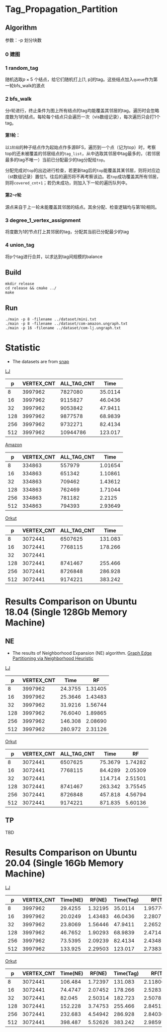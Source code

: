 # Tag_Propagation_Partition



## Algorithm

参数：-p 划分块数

### 0 建图

### 1 random_tag

随机选取$p \times 5$ 个结点，给它们随机打上[1, p]的tag。这些结点加入`queue`作为第一轮bfs_walk的源点

### 2 bfs_walk

分r轮进行，终止条件为图上所有结点的tag均能覆盖其邻居的tag。遍历时会忽略度数为1的结点。每轮每个结点只会遍历一次（vis数组记录），每次遍历只会打1个tag。

#### 第1轮：

以`1阶段`的种子结点作为起始点作多源BFS，遍历到一个点（记为top）时，考察top的还未被覆盖的邻居结点的`tag_list`，从中选取其邻居中tag最多的，（若邻居最多的tag不唯一）当前已分配最少的tag分配给`top`。

分配完成对`top`的出边进行检查，若更新tag后的`top`能覆盖其某邻居，则将对应边（st数组记录）置位1。往后的遍历将不再考察该边。若`top`成功覆盖其所有邻居，则将`covered_cnt+1`；若仍未成功，则加入下一轮的遍历队列中。

#### 第2~r轮

源点来自于上一轮未能覆盖其邻居的结点。其余分配、检查逻辑均与第1轮相同。

### 3 degree_1_vertex_assignment

将度数为1的节点打上其邻居的tag，分配其当前已分配最少的tag

### 4 union_tag

将p个tag进行合并，以求达到tag间规模的balance

## Build
```shell
mkdir release
cd release && cmake ../
make
```

## Run
```shell
./main -p 8 -filename ../dataset/mini.txt
./main -p 8 -filename ../dataset/com-amazon.ungraph.txt
./main -p 16 -filename ../dataset/com-lj.ungraph.txt
```



# Statistic
- The datasets are from [snap](http://snap.stanford.edu/data/index.html)

[LJ](http://snap.stanford.edu/data/com-LiveJournal.html)

| p    | VERTEX_CNT | ALL_TAG_CNT | Time    |
| ---- | ---------- | ----------- | ------- |
| 8    | 3997962    | 7827080     | 35.0114 |
| 16   | 3997962    | 9115827     | 46.0436 |
| 32   | 3997962    | 9053842     | 47.9411 |
| 128  | 3997962    | 9877578     | 68.9839 |
| 256  | 3997962    | 9732271     | 82.4134 |
| 512  | 3997962    | 10944786    | 123.017 |



[Amazon](http://snap.stanford.edu/data/com-Amazon.html)

| p    | VERTEX_CNT | ALL_TAG_CNT | Time    |
| ---- | ---------- | ----------- | ------- |
| 8    | 334863     | 557979      | 1.01654 |
| 16   | 334863     | 651342      | 1.10861 |
| 32   | 334863     | 709462      | 1.43612 |
| 128  | 334863     | 762469      | 1.71044 |
| 256  | 334863     | 781182      | 2.2125  |
| 512  | 334863     | 794393      | 2.93649 |



[Orkut](http://snap.stanford.edu/data/com-Orkut.html)

| p    | VERTEX_CNT | ALL_TAG_CNT | Time    |
| ---- | ---------- | ----------- | ------- |
| 8    | 3072441    | 6507625     | 131.083 |
| 16   | 3072441    | 7768115     | 178.266 |
| 32   | 3072441    |             |         |
| 128  | 3072441    | 8741467     | 255.466 |
| 256  | 3072441    | 8726848     | 286.928 |
| 512  | 3072441    | 9174221     | 383.242 |


# Results Comparison on Ubuntu 18.04 (Single 128Gb Memory Machine)

## NE 

- The results of Neighborhood Expansion (NE) algorithm.
[Graph Edge Partitioning via Neighborhood Heuristic](http://www.kdd.org/kdd2017/papers/view/graph-edge-partitioning-via-neighborhood-heuristic)

[LJ](http://snap.stanford.edu/data/com-LiveJournal.html)

| p    | VERTEX_CNT | Time    | RF      |
| ---- | ---------- | ------- | ------- |
| 8    | 3997962    | 24.3755 | 1.31405 |
| 16   | 3997962    | 25.3646 | 1.43483 |
| 32   | 3997962    | 31.9216 | 1.56744 |
| 128  | 3997962    | 76.6040 | 1.89865 |
| 256  | 3997962    | 146.308 | 2.08690 |
| 512  | 3997962    | 280.972 | 2.31126 |


[Orkut](http://snap.stanford.edu/data/com-Orkut.html)

| p    | VERTEX_CNT | ALL_TAG_CNT | Time    | RF      |
| ---- | ---------- | ----------- | ------- | ------- |
| 8    | 3072441    | 6507625     | 75.3679 | 1.74282 |
| 16   | 3072441    | 7768115     | 84.4289 | 2.05309 |
| 32   | 3072441    |             | 114.714 | 2.51501 |
| 128  | 3072441    | 8741467     | 263.342 | 3.75545 |
| 256  | 3072441    | 8726848     | 457.818 | 4.56794 |
| 512  | 3072441    | 9174221     | 871.835 | 5.60136 |

## TP

TBD



# Results Comparison on Ubuntu 20.04 (Single 16Gb Memory Machine)

[LJ](http://snap.stanford.edu/data/com-LiveJournal.html)

| p    | VERTEX_CNT | Time(NE) | RF(NE)  | Time(Tag) | RF(Tag)     |                                                              |
| ---- | ---------- | -------- | ------- | --------- | ----------- | ------------------------------------------------------------ |
| 8    | 3997962    | 29.4255  | 1.32195 | 35.0114   | 1.957767483 | 6600611                                                      |
| 16   | 3997962    | 20.0249  | 1.43483 | 46.0436   | 2.2807      | 6712119/3997962=1.6788851419798387278318303175467900895506260439694024105281640996087506584604856174220765480012066148 |
| 32   | 3997962    | 23.8069  | 1.56446 | 47.9411   | 2.2652      | 7097312                                                      |
| 128  | 3997962    | 46.7652  | 1.90293 | 68.9839   | 2.4714      | 7406691/3997962                                              |
| 256  | 3997962    | 73.5395  | 2.09239 | 82.4134   | 2.4348      | 7624012/3997962=1.9069746035605140819247406553               |
| 512  | 3997962    | 133.925  | 2.29503 | 123.017   | 2.7383      | 8519353/3997962=2.1309239557554574055481267705               |

[Orkut](http://snap.stanford.edu/data/com-Orkut.html)

| p    | VERTEX_CNT | Time(NE) | RF(NE)  | Time(Tag) | RF(Tag)     |                        |
| ---- | ---------- | -------- | ------- | --------- | ----------- | ---------------------- |
| 8    | 3072441    | 106.484  | 1.72397 | 131.083   | 2.118063455 |                        |
| 16   | 3072441    | 74.4747  | 2.07452 | 178.266   | 2.528320316 |                        |
| 32   | 3072441    | 82.045   | 2.50314 | 182.723   | 2.5078125   |                        |
| 128  | 3072441    | 152.228  | 3.74753 | 255.466   | 2.845121192 |                        |
| 256  | 3072441    | 232.683  | 4.54942 | 286.928   | 2.840363086 |                        |
| 512  | 3072441    | 398.487  | 5.52626 | 383.242   | 2.985971415 | 8009455/3072441=2.6074 |

## 